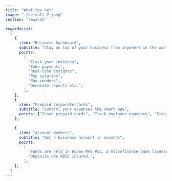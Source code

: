 ```yaml
---
title: "What You Get"
image: "./default-2.jpeg"
section: "rewards"

rewardsList:
  [
    {
      item: "Business Dashboard",
      subtitle: "Stay on top of your business from anywhere in the world",
      points:
        [
          "Track your invoices",
          "Take payments",
          "Real-time insights",
          "Pay salaries",
          "Pay vendors",
          "Generate reports etc.",
        ],
    },
    {
      item: "Prepaid Corporate Cards",
      subtitle: "Control your expenses the smart way",
      points: ["Issue prepaid cards", "Track employee expenses", "Freeze card"],
    },

    {
      item: "Account Numbers",
      subtitle: "Get a business account in seconds",
      points:
        [
          "Funds are held in Eyowo MFB PLC, a microfinance bank licensed by the Central Bank of Nigeria.",
          "Deposits are NDIC insured.",
        ],
    },
  ]
---
```

